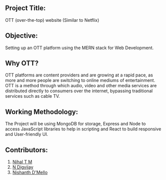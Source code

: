 ## Project Title:
 OTT (over-the-top) website (Similar to Netflix)
## Objective:
 Setting up an OTT platform using the MERN stack for Web Development.
## Why OTT?
OTT platforms are content providers and are growing at a rapid pace, as more and more people are switching to online mediums of entertainment. OTT is a method through which audio, video and other media services are distributed directly to consumers over the internet, bypassing traditional services such as cable TV. 
## Working Methodology:
 The Project will be using MongoDB for storage, Express and Node to access JavaScript libraries to help in scripting and React to build responsive and User-friendly UI. 
## Contributors:
1.  [Nihal T M](https://github.com/n1haldev)
2.  [N Digvijay](https://github.com/ndigvijay)    
3.  [Nishanth D'Mello](https://github.com/nishanthdmello)
